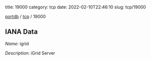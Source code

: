 title: 19000
category: tcp
date: 2022-02-10T22:46:10
slug: tcp/19000

[portdb](/) / [tcp](/category/tcp.html) / 19000


## IANA Data

_Name:_ igrid

_Description:_ iGrid Server

